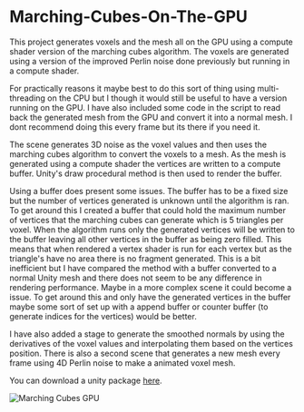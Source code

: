# Marching-Cubes-On-The-GPU

This project generates voxels and the mesh all on the GPU using a compute shader version of the marching cubes algorithm. The voxels are generated using a version of the improved Perlin noise done previously but running in a compute shader.

For practically reasons it maybe best to do this sort of thing using multi-threading on the CPU but I though it would still be useful to have a version running on the GPU. I have also included some code in the script to read back the generated mesh from the GPU and convert it into a normal mesh. I dont recommend doing this every frame but its there if you need it.

The scene generates 3D noise as the voxel values and then uses the marching cubes algorithm to convert the voxels to a mesh. As the mesh is generated using a compute shader the vertices are written to a compute buffer. Unity's draw procedural method is then used to render the buffer.

Using a buffer does present some issues. The buffer has to be a fixed size but the number of vertices generated is unknown until the algorithm is ran. To get around this I created a buffer that could hold the maximum number of vertices that the marching cubes can generate which is 5 triangles per voxel. When the algorithm runs only the generated vertices will be written to the buffer leaving all other vertices in the buffer as being zero filled. This means that when rendered a vertex shader is run for each vertex but as the triangle's have no area there is no fragment generated. This is a bit inefficient but I have compared the method with a buffer converted to a normal Unity mesh and there does not seem to be any difference in rendering performance. Maybe in a more complex scene it could become a issue. To get around this and only have the generated vertices in the buffer maybe some sort of set up with a append buffer or counter buffer (to generate indices for the vertices) would be better.

I have also added a stage to generate the smoothed normals by using the derivatives of the voxel values and interpolating them based on the vertices position. There is also a second scene that generates a new mesh every frame using 4D Perlin noise to make a animated voxel mesh.

You can download a unity package [here](https://app.box.com/s/vab44jb4nn93bbvnqya2c5v9sbh18eqv).

![Marching Cubes GPU](https://static.wixstatic.com/media/1e04d5_6d24bd1c351a4136b87d63351bc4b1d0~mv2.jpg/v1/fill/w_550,h_550,al_c,q_80,usm_0.66_1.00_0.01/1e04d5_6d24bd1c351a4136b87d63351bc4b1d0~mv2.jpg)
